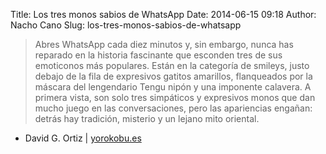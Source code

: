 Title: Los tres monos sabios de WhatsApp
Date: 2014-06-15 09:18
Author: Nacho Cano
Slug: los-tres-monos-sabios-de-whatsapp

> Abres WhatsApp cada diez minutos y, sin embargo, nunca has reparado en
> la historia fascinante que esconden tres de sus emoticonos más
> populares. Están en la categoría de smileys, justo debajo de la fila
> de expresivos gatitos amarillos, flanqueados por la máscara del
> lengendario Tengu nipón y una imponente calavera. A primera vista, son
> solo tres simpáticos y expresivos monos que dan mucho juego en las
> conversaciones, pero las apariencias engañan: detrás hay tradición,
> misterio y un lejano mito oriental.

- David G. Ortiz | [yorokobu.es][]

  [yorokobu.es]: http://www.yorokobu.es/three-wise-monkeys/
    "Los tres monos sabios de WhatsApp"
